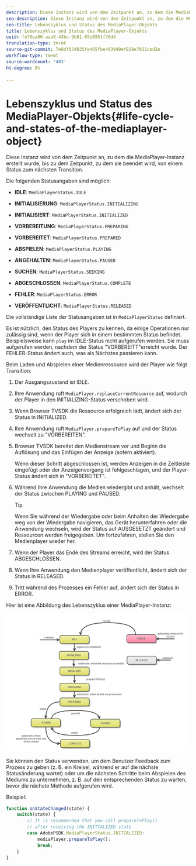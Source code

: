```yaml
---
description: Diese Instanz wird von dem Zeitpunkt an, zu dem die MediaPlayer-Instanz erstellt wurde, bis zu dem Zeitpunkt, zu dem sie beendet wird, von einem Status zum nächsten Transition.
seo-description: Diese Instanz wird von dem Zeitpunkt an, zu dem die MediaPlayer-Instanz erstellt wurde, bis zu dem Zeitpunkt, zu dem sie beendet wird, von einem Status zum nächsten Transition.
seo-title: Lebenszyklus und Status des MediaPlayer-Objekts
title: Lebenszyklus und Status des MediaPlayer-Objekts
uuid: fe76ea80-aaa8-43bc-9b81-85e0551f70dd
translation-type: tm+mt
source-git-commit: 7e8df034035fe465fbe403949ef828e7811ced2e
workflow-type: tm+mt
source-wordcount: '403'
ht-degree: 0%

---
```



# Lebenszyklus und Status des MediaPlayer-Objekts{#life-cycle-and-states-of-the-mediaplayer-object}

Diese Instanz wird von dem Zeitpunkt an, zu dem die MediaPlayer-Instanz erstellt wurde, bis zu dem Zeitpunkt, zu dem sie beendet wird, von einem Status zum nächsten Transition.

Die folgenden Statusangaben sind möglich:

* **IDLE**:  `MediaPlayerStatus.IDLE`

* **INITIALISIERUNG**:  `MediaPlayerStatus.INITIALIZING`

* **INITIALISIERT**:  `MediaPlayerStatus.INITIALIZED`

* **VORBEREITUNG**:  `MediaPlayerStatus.PREPARING`

* **VORBEREITET**:  `MediaPlayerStatus.PREPARED`

* **ABSPIELEN**:  `MediaPlayerStatus.PLAYING`

* **ANGEHALTEN**:  `MediaPlayerStatus.PAUSED`

* **SUCHEN**:  `MediaPlayerStatus.SEEKING`

* **ABGESCHLOSSEN**:  `MediaPlayerStatus.COMPLETE`

* **FEHLER**:  `MediaPlayerStatus.ERROR`

* **VERÖFFENTLICHT**:  `MediaPlayerStatus.RELEASED`

Die vollständige Liste der Statusangaben ist in `MediaPlayerStatus` definiert.

Es ist nützlich, den Status des Players zu kennen, da einige Operationen nur zulässig sind, wenn der Player sich in einem bestimmten Status befindet. Beispielsweise kann `play` im IDLE-Status nicht aufgerufen werden. Sie muss aufgerufen werden, nachdem der Status &quot;VORBEREITT&quot;erreicht wurde. Der FEHLER-Status ändert auch, was als Nächstes passieren kann.

Beim Laden und Abspielen einer Medienressource wird der Player wie folgt Transition:

1. Der Ausgangszustand ist IDLE.
1. Ihre Anwendung ruft `MediaPlayer.replaceCurrentResource` auf, wodurch der Player in den INITIALIZING-Status verschoben wird.
1. Wenn Browser TVSDK die Ressource erfolgreich lädt, ändert sich der Status in INITIALIZED.
1. Ihre Anwendung ruft `MediaPlayer.prepareToPlay` auf und der Status wechselt zu &quot;VORBEREITEN&quot;.
1. Browser TVSDK bereitet den Medienstream vor und Beginn die Auflösung und das Einfügen der Anzeige (sofern aktiviert).

   Wenn dieser Schritt abgeschlossen ist, werden Anzeigen in die Zeitleiste eingefügt oder der Anzeigenvorgang ist fehlgeschlagen, und der Player-Status ändert sich in &quot;VORBEREITET&quot;.
1. Während Ihre Anwendung die Medien wiedergibt und anhält, wechselt der Status zwischen PLAYING und PAUSED.

   >[!TIP]
   >
   >Wenn Sie während der Wiedergabe oder beim Anhalten der Wiedergabe weg von der Wiedergabe navigieren, das Gerät herunterfahren oder die Anwendung wechseln, wird der Status auf AUSGESETZT geändert und Ressourcen werden freigegeben. Um fortzufahren, stellen Sie den Medienplayer wieder her.

1. Wenn der Player das Ende des Streams erreicht, wird der Status ABGESCHLOSSEN.
1. Wenn Ihre Anwendung den Medienplayer veröffentlicht, ändert sich der Status in RELEASED.
1. Tritt während des Prozesses ein Fehler auf, ändert sich der Status in ERROR.

Hier ist eine Abbildung des Lebenszyklus einer MediaPlayer-Instanz:

<!--<a id="fig_DD3DAE7507C549C8A4720A26DFCFFCCB"></a>-->

![](assets/player-state-transitions-diagram-android_1.2_web.png)

Sie können den Status verwenden, um dem Benutzer Feedback zum Prozess zu geben (z. B. ein Kreisel, während er auf die nächste Statusänderung wartet) oder um die nächsten Schritte beim Abspielen des Mediums zu unternehmen, z. B. auf den entsprechenden Status zu warten, bevor die nächste Methode aufgerufen wird.

Beispiel:

```js
function onStateChanged(state) { 
    switch(state) { 
        // It is recommended that you call prepareToPlay()  
        // after receiving the INITIALIZED state             
        case AdobePSDK.MediaPlayerStatus.INITIALIZED: 
            mediaPlayer.prepareToPlay(); 
            break; 
    } 
} 
```

